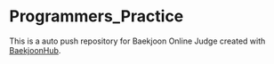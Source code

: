 # Programmers_Practice
This is a auto push repository for Baekjoon Online Judge created with [BaekjoonHub](https://github.com/BaekjoonHub/BaekjoonHub).
